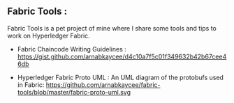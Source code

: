 ## Fabric Tools :

Fabric Tools is a pet project of mine where I share some tools and tips to work on Hyperledger Fabric.

 - Fabric Chaincode Writing Guidelines : https://gist.github.com/arnabkaycee/d4c10a7f5c01f349632b42b67cee46db
 
 - Hyperledger Fabric Proto UML : 
An UML diagram of the protobufs used in Fabric: https://github.com/arnabkaycee/fabric-tools/blob/master/fabric-proto-uml.svg 
